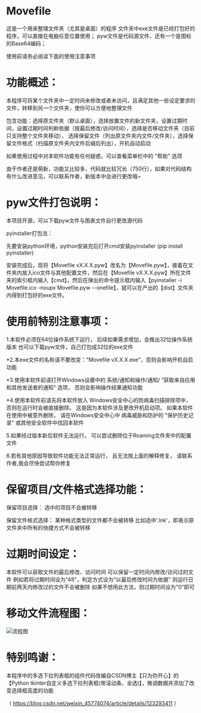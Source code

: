 # Movefile
这是一个用来整理文件夹（尤其是桌面）的程序
文件夹中exe文件是已经打包好的程序，可以直接在电脑任意位置使用；
pyw文件是代码源文件，还有一个是图标的Base64编码；

使用前请务必阅读下面的使用注意事项



# 功能概述：
本程序可将某个文件夹中一定时间未修改或者未访问，且满足其他一些设定要求的文件，转移到另一个文件夹，使你可以方便地整理文件

包含功能：选择原文件夹（默认桌面），选择放置文件的新文件夹，设置过期时间，设置过期时间判断依据（按最后修改/访问时间），选择是否移动文件夹（目前只支持整个文件夹移动），
选择保留文件（列出原文件夹内文件/文件夹），选择保留文件格式（扫描原文件夹内文件后缀后列出），开机自动启动

如果使用过程中对本软件功能有任何疑惑，可以查看菜单栏中的 "帮助" 选项

由于作者还是萌新，功能又比较多，代码就比较冗长（750行），如果对代码结构有什么改进意见，可以联系作者，新版本中会进行更改哦~

# pyw文件打包说明：
本项目开源，可以下载pyw文件与图表文件自行更改源代码

pyinstaller打包法：

先要安装python环境，python安装完后打开cmd安装pyinstaller (pip install pyinstaller)

安装完成后，现将【Movefile vX.X.X.pyw】改名为【Movefile.pyw】，接着在文件夹内放入ico文件与其他配置文件，然后在【Movefile vX.X.X.pyw】所在文件夹的索引框内输入【cmd】，然后在弹出的命令提示框内输入【pyinstaller -i Movefile.ico -noupx Movefile.pyw --onefile】，就可以在产出的【dist】文件夹内得到打包好的exe文件。

# 使用前特别注意事项：
1.本软件必须在64位操作系统下运行，
  后续如果需求增加，会推出32位操作系统版本
  也可以下载pyw文件，自己打包成32位的exe文件
  
*2.本exe文件的名称请不要改变："Movefile vX.X.X.exe"，否则会影响开机自启功能
  
*3.使用本软件前请打开Windows设置中的
  系统/通知和操作/通知/
  “获取来自应用和其他发送者的通知” 选项，
  否则会影响操作结果通知功能
  
*4.使用本软件前请先将本软件放入
  Windows安全中心的防病毒扫描排除项中，
  否则在运行时会被直接删除。
  这是因为本软件涉及更改开机启动项。
  如果本软件在使用中被意外删除，
  请在Windows安全中心中
  病毒威胁和防护的 "保护历史记录"
  或其他安全软件中找回本软件
  
5.如果经过版本新后软件无法运行，
  可以尝试删除位于Roaming文件夹中的配置文件
  
6.若有其他原因导致软件功能无法正常运行，
  且无法按上面的解释修复，
  请联系作者,我会尽快尝试帮你修复

# 保留项目/文件格式选择功能：

保留项目选择：
选中的项目不会被转移

保留文件格式选择：
某种格式类型的文件都不会被转移
比如选中'.lnk'，即表示原文件夹中所有的快捷方式不会被转移

# 过期时间设定：
本软件可以获取文件的最后修改、访问时间
可以保留一定时间内修改/访问过的文件
例如若将过期时间设为"48"，判定方式设为"以最后修改时间为依据"
则运行日期前两天内修改过的文件不会被删除
如果不想用此方法，则过期时间设为"0"即可

# 移动文件流程图：
![流程图](https://user-images.githubusercontent.com/120773486/212371363-01cd7daf-1114-4c2c-bd11-bbe22e9d2783.png)

# 特别鸣谢：
本程序中的多选下拉列表框的组件代码改编自CSDN博主【只为你开心】的【Python tkinter自定义多选下拉列表框(带滚动条、全选)】，微调数据并添加了改变选择框高度的功能

（ https://blog.csdn.net/weixin_45774074/article/details/123293411 ）
